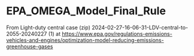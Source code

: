 # EPA_OMEGA_Model_Final_Rule
From Light-duty central case (zip) 2024-02-27-16-06-31-LDV-central-to-2055-20240227 (1) at https://www.epa.gov/regulations-emissions-vehicles-and-engines/optimization-model-reducing-emissions-greenhouse-gases
